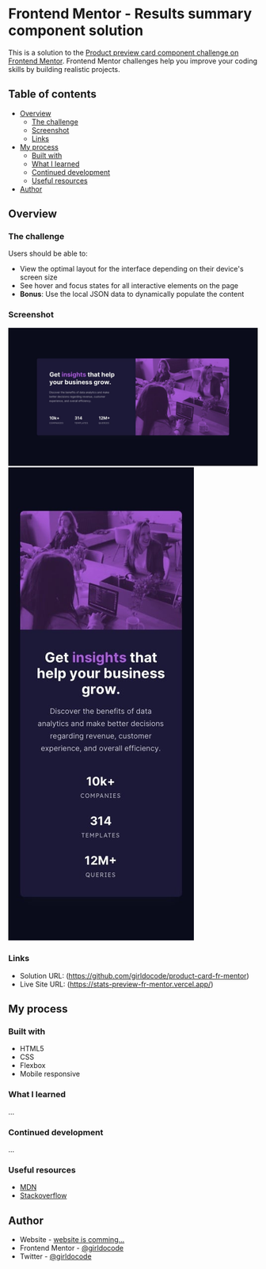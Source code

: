 # Frontend Mentor - Results summary component solution

This is a solution to the [Product preview card component challenge on Frontend Mentor](https://www.frontendmentor.io/challenges/stats-preview-card-component-8JqbgoU62). Frontend Mentor challenges help you improve your coding skills by building realistic projects.

## Table of contents

- [Overview](#overview)
  - [The challenge](#the-challenge)
  - [Screenshot](#screenshot)
  - [Links](#links)
- [My process](#my-process)
  - [Built with](#built-with)
  - [What I learned](#what-i-learned)
  - [Continued development](#continued-development)
  - [Useful resources](#useful-resources)
- [Author](#author)

## Overview

### The challenge

Users should be able to:

- View the optimal layout for the interface depending on their device's screen size
- See hover and focus states for all interactive elements on the page
- **Bonus**: Use the local JSON data to dynamically populate the content

### Screenshot

![Desktop design](./design/desktop-design.jpg)
![Mobile design](./design/mobile-design.jpg)

### Links

- Solution URL: (https://github.com/girldocode/product-card-fr-mentor)
- Live Site URL: (https://stats-preview-fr-mentor.vercel.app/)

## My process

### Built with

- HTML5
- CSS
- Flexbox
- Mobile responsive 

### What I learned

...

### Continued development

...

### Useful resources

- [MDN](https://developer.mozilla.org/en-US/)
- [Stackoverflow](https://stackoverflow.com/)

## Author

- Website - [website is comming...]()
- Frontend Mentor - [@girldocode](https://www.frontendmentor.io/profile/girldocode)
- Twitter - [@girldocode](https://www.twitter.com/girldocode)